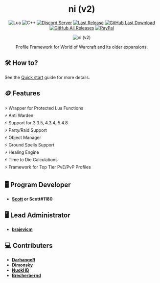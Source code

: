 <!-- markdownlint-disable MD004 MD033 -->
<div align="center">

# ni (v2)

![Lua](https://img.shields.io/badge/Lua-2C2D72?style=flat-squaree&logo=lua&logoColor=white)
![C++](https://img.shields.io/badge/C%2B%2B-00599C?style=flat-squaree&logo=c%2B%2B&logoColor=white)
[![Discord Server](https://img.shields.io/badge/Discord-7289DA?style=flat-squaree&logo=discord&logoColor=white)](https://discord.gg/xBFKJc6QRr)
[![Last Release](https://img.shields.io/github/v/release/darhanger/ni-v2-?style=flat-square)](https://github.com/darhanger/ni-v2-)
[![GitHub Last Download](https://img.shields.io/github/downloads/darhanger/ni-v2-/v0.0.56/total?style=flat-square)](https://github.com/darhanger/ni-v2-/releases)
[![GitHub All Releases](https://img.shields.io/github/downloads/darhanger/ni-v2-/total?style=flat-square)](https://github.com/darhanger/ni-v2-/releases)
[![PayPal](https://img.shields.io/badge/PayPal-00457C?style=flat-square&logo=paypal&logoColor=white)](https://www.paypal.com/donate/?hosted_button_id=WMPGGC32C7U7U)

<img src="https://github.com/darhanger/ni-v2-/blob/main/docs/_media/logo.png" alt="ni (v2)"/>

Profile Framework for World of Warcraft and its older expansions.

</div>

##  🛠️ How to?

See the [Quick start](https://darhanger.github.io/ni-v2-/#/getting-started/quickstart) guide for more details.

##  🪙 Features

⚡️ Wrapper for Protected Lua Functions<br>
⚡️ Anti Warden<br>
⚡️ Support for 3.3.5, 4.3.4, 5.4.8<br>
⚡️ Party/Raid Support<br>
⚡️ Object Manager<br>
⚡️ Ground Spells Support<br>
⚡️ Healing Engine<br>
⚡️ Time to Die Calculations<br>
⚡️ Framework for Top Tier PvE/PvP Profiles<br>

## 🖥️ Program Developer

- **[Scott](https://github.com/scizzydo) or Scott#1180**

## 🖥️ Lead Administrator

- **[brajevicm](https://github.com/brajevicm)**

## 	💻 Contributers

- **[DarhangeR](https://github.com/DarhangeR)**
- **[Dimonsky](https://github.com/Dimonskynew)**
- **[NuokHB](https://github.com/NuokHB)**
- **[Brecherbernd](https://github.com/Brecherbernd)**
